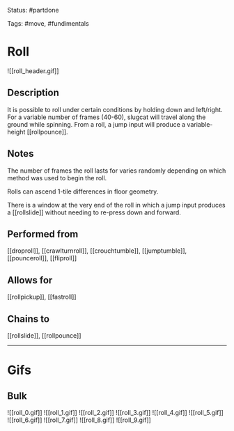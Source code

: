 Status: #partdone

Tags: #move, #fundimentals

# Roll
![[roll_header.gif]]
## Description
It is possible to roll under certain conditions by holding down and left/right. For a variable number of frames (40-60), slugcat will travel along the ground while spinning. From a roll, a jump input will produce a variable-height [[rollpounce]].

## Notes
The number of frames the roll lasts for varies randomly depending on which method was used to begin the roll.

Rolls can ascend 1-tile differences in floor geometry.

There is a window at the very end of the roll in which a jump input produces a [[rollslide]] without needing to re-press down and forward.

## Performed from
[[droproll]], [[crawlturnroll]], [[crouchtumble]], [[jumptumble]], [[pounceroll]], [[fliproll]]

## Allows for
[[rollpickup]], [[fastroll]]

## Chains to
[[rollslide]], [[rollpounce]]

___
# Gifs
## Bulk
![[roll_0.gif]]
![[roll_1.gif]]
![[roll_2.gif]]
![[roll_3.gif]]
![[roll_4.gif]]
![[roll_5.gif]]
![[roll_6.gif]]
![[roll_7.gif]]
![[roll_8.gif]]
![[roll_9.gif]]